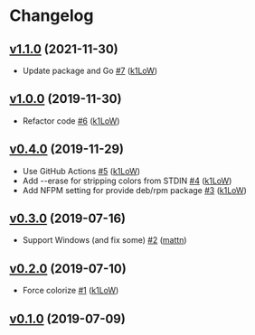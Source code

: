 # Changelog

## [v1.1.0](https://github.com/k1LoW/colr/compare/v1.0.0...v1.1.0) (2021-11-30)

* Update package and Go [#7](https://github.com/k1LoW/colr/pull/7) ([k1LoW](https://github.com/k1LoW))

## [v1.0.0](https://github.com/k1LoW/colr/compare/v0.4.0...v1.0.0) (2019-11-30)

* Refactor code [#6](https://github.com/k1LoW/colr/pull/6) ([k1LoW](https://github.com/k1LoW))

## [v0.4.0](https://github.com/k1LoW/colr/compare/v0.3.0...v0.4.0) (2019-11-29)

* Use GitHub Actions [#5](https://github.com/k1LoW/colr/pull/5) ([k1LoW](https://github.com/k1LoW))
* Add --erase for stripping colors from STDIN [#4](https://github.com/k1LoW/colr/pull/4) ([k1LoW](https://github.com/k1LoW))
* Add NFPM setting for provide deb/rpm package [#3](https://github.com/k1LoW/colr/pull/3) ([k1LoW](https://github.com/k1LoW))

## [v0.3.0](https://github.com/k1LoW/colr/compare/v0.2.0...v0.3.0) (2019-07-16)

* Support Windows (and fix some) [#2](https://github.com/k1LoW/colr/pull/2) ([mattn](https://github.com/mattn))

## [v0.2.0](https://github.com/k1LoW/colr/compare/v0.1.0...v0.2.0) (2019-07-10)

* Force colorize [#1](https://github.com/k1LoW/colr/pull/1) ([k1LoW](https://github.com/k1LoW))

## [v0.1.0](https://github.com/k1LoW/colr/compare/859c60708932...v0.1.0) (2019-07-09)

